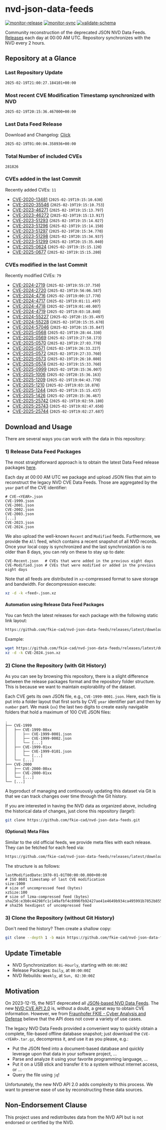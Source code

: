 # nvd-json-data-feeds

[![monitor-release](https://github.com/fkie-cad/nvd-json-data-feeds/actions/workflows/monitor_release.yml/badge.svg)](https://github.com/fkie-cad/nvd-json-data-feeds/actions/workflows/monitor_release.yml)
[![monitor-sync](https://github.com/fkie-cad/nvd-json-data-feeds/actions/workflows/monitor_sync.yml/badge.svg)](https://github.com/fkie-cad/nvd-json-data-feeds/actions/workflows/monitor_sync.yml)
[![validate-schema](https://github.com/fkie-cad/nvd-json-data-feeds/actions/workflows/validate_schema.yml/badge.svg)](https://github.com/fkie-cad/nvd-json-data-feeds/actions/workflows/validate_schema.yml)

Community reconstruction of the deprecated JSON NVD Data Feeds.
[Releases](https://github.com/fkie-cad/nvd-json-data-feeds/releases/latest) each day at 00:00 AM UTC.
Repository synchronizes with the NVD every 2 hours.

## Repository at a Glance

### Last Repository Update

```plain
2025-02-19T21:00:27.184101+00:00
```

### Most recent CVE Modification Timestamp synchronized with NVD

```plain
2025-02-19T20:15:36.467000+00:00
```

### Last Data Feed Release

Download and Changelog: [Click](https://github.com/fkie-cad/nvd-json-data-feeds/releases/latest)

```plain
2025-02-19T01:00:04.358936+00:00
```

### Total Number of included CVEs

```plain
281826
```

### CVEs added in the last Commit

Recently added CVEs: `11`

- [CVE-2020-13481](CVE-2020/CVE-2020-134xx/CVE-2020-13481.json) (`2025-02-19T19:15:10.630`)
- [CVE-2020-35546](CVE-2020/CVE-2020-355xx/CVE-2020-35546.json) (`2025-02-19T19:15:10.753`)
- [CVE-2023-46271](CVE-2023/CVE-2023-462xx/CVE-2023-46271.json) (`2025-02-19T19:15:13.797`)
- [CVE-2023-46272](CVE-2023/CVE-2023-462xx/CVE-2023-46272.json) (`2025-02-19T19:15:13.917`)
- [CVE-2023-51293](CVE-2023/CVE-2023-512xx/CVE-2023-51293.json) (`2025-02-19T19:15:14.027`)
- [CVE-2023-51296](CVE-2023/CVE-2023-512xx/CVE-2023-51296.json) (`2025-02-19T19:15:14.150`)
- [CVE-2023-51297](CVE-2023/CVE-2023-512xx/CVE-2023-51297.json) (`2025-02-19T20:15:34.770`)
- [CVE-2023-51298](CVE-2023/CVE-2023-512xx/CVE-2023-51298.json) (`2025-02-19T20:15:34.937`)
- [CVE-2023-51299](CVE-2023/CVE-2023-512xx/CVE-2023-51299.json) (`2025-02-19T20:15:35.040`)
- [CVE-2025-0624](CVE-2025/CVE-2025-06xx/CVE-2025-0624.json) (`2025-02-19T19:15:15.120`)
- [CVE-2025-0677](CVE-2025/CVE-2025-06xx/CVE-2025-0677.json) (`2025-02-19T19:15:15.280`)


### CVEs modified in the last Commit

Recently modified CVEs: `79`

- [CVE-2024-2719](CVE-2024/CVE-2024-27xx/CVE-2024-2719.json) (`2025-02-19T19:55:37.750`)
- [CVE-2024-2720](CVE-2024/CVE-2024-27xx/CVE-2024-2720.json) (`2025-02-19T19:56:06.587`)
- [CVE-2024-4716](CVE-2024/CVE-2024-47xx/CVE-2024-4716.json) (`2025-02-19T19:00:17.770`)
- [CVE-2024-4717](CVE-2024/CVE-2024-47xx/CVE-2024-4717.json) (`2025-02-19T19:01:11.497`)
- [CVE-2024-4718](CVE-2024/CVE-2024-47xx/CVE-2024-4718.json) (`2025-02-19T19:01:40.007`)
- [CVE-2024-4719](CVE-2024/CVE-2024-47xx/CVE-2024-4719.json) (`2025-02-19T19:03:18.840`)
- [CVE-2024-55227](CVE-2024/CVE-2024-552xx/CVE-2024-55227.json) (`2025-02-19T20:15:35.497`)
- [CVE-2024-55228](CVE-2024/CVE-2024-552xx/CVE-2024-55228.json) (`2025-02-19T20:15:35.670`)
- [CVE-2024-57046](CVE-2024/CVE-2024-570xx/CVE-2024-57046.json) (`2025-02-19T20:15:35.847`)
- [CVE-2025-0568](CVE-2025/CVE-2025-05xx/CVE-2025-0568.json) (`2025-02-19T19:28:44.330`)
- [CVE-2025-0569](CVE-2025/CVE-2025-05xx/CVE-2025-0569.json) (`2025-02-19T19:27:58.173`)
- [CVE-2025-0570](CVE-2025/CVE-2025-05xx/CVE-2025-0570.json) (`2025-02-19T19:27:03.770`)
- [CVE-2025-0571](CVE-2025/CVE-2025-05xx/CVE-2025-0571.json) (`2025-02-19T19:26:33.227`)
- [CVE-2025-0572](CVE-2025/CVE-2025-05xx/CVE-2025-0572.json) (`2025-02-19T19:27:33.760`)
- [CVE-2025-0573](CVE-2025/CVE-2025-05xx/CVE-2025-0573.json) (`2025-02-19T19:26:10.080`)
- [CVE-2025-0574](CVE-2025/CVE-2025-05xx/CVE-2025-0574.json) (`2025-02-19T19:15:33.760`)
- [CVE-2025-0999](CVE-2025/CVE-2025-09xx/CVE-2025-0999.json) (`2025-02-19T20:15:36.007`)
- [CVE-2025-1006](CVE-2025/CVE-2025-10xx/CVE-2025-1006.json) (`2025-02-19T20:15:36.163`)
- [CVE-2025-1209](CVE-2025/CVE-2025-12xx/CVE-2025-1209.json) (`2025-02-19T19:04:43.770`)
- [CVE-2025-1210](CVE-2025/CVE-2025-12xx/CVE-2025-1210.json) (`2025-02-19T19:03:10.870`)
- [CVE-2025-1244](CVE-2025/CVE-2025-12xx/CVE-2025-1244.json) (`2025-02-19T19:15:15.437`)
- [CVE-2025-1426](CVE-2025/CVE-2025-14xx/CVE-2025-1426.json) (`2025-02-19T20:15:36.467`)
- [CVE-2025-25742](CVE-2025/CVE-2025-257xx/CVE-2025-25742.json) (`2025-02-19T19:02:59.180`)
- [CVE-2025-25743](CVE-2025/CVE-2025-257xx/CVE-2025-25743.json) (`2025-02-19T19:02:47.650`)
- [CVE-2025-25744](CVE-2025/CVE-2025-257xx/CVE-2025-25744.json) (`2025-02-19T19:02:27.687`)


## Download and Usage

There are several ways you can work with the data in this repository:

### 1) Release Data Feed Packages

The most straightforward approach is to obtain the latest Data Feed release packages [here](https://github.com/fkie-cad/nvd-json-data-feeds/releases/latest).

Each day at 00:00 AM UTC we package and upload JSON files that aim to reconstruct the legacy NVD CVE Data Feeds.
Those are aggregated by the `year` part of the CVE identifier:

```
# CVE-<YEAR>.json
CVE-1999.json
CVE-2001.json
CVE-2002.json
CVE-2003.json
[...]
CVE-2023.json
CVE-2024.json
```

We also upload the well-known `Recent` and `Modified` feeds.
Furthermore, we provide the `All` feed, which contains a recent snapshot of all NVD records.
Once your local copy is synchronized and the last synchronization is no older than 8 days, you can rely on these to stay up to date:

```plain
CVE-Recent.json   # CVEs that were added in the previous eight days
CVE-Modified.json # CVEs that were modified or added in the previous eight days
```

Note that all feeds are distributed in `xz`-compressed format to save storage and bandwidth.
For decompression execute:

```sh
xz -d -k <feed>.json.xz
```

#### Automation using Release Data Feed Packages

You can fetch the latest releases for each package with the following static link layout:

```sh
https://github.com/fkie-cad/nvd-json-data-feeds/releases/latest/download/CVE-<YEAR>.json.xz
```

Example:

```sh
wget https://github.com/fkie-cad/nvd-json-data-feeds/releases/latest/download/CVE-2024.json.xz
xz -d -k CVE-2024.json.xz
```

### 2) Clone the Repository (with Git History)

As you can see by browsing this repository, there is a slight difference between the release packages format and the repository folder structure.
This is because we want to maintain explorability of the dataset.

Each CVE gets its own JSON file, e.g., `CVE-1999-0001.json`.
Here, each file is put into a folder layout that first sorts by CVE `year` identifier part and then by `number` part.
We mask (`xx`) the last two digits to create easily navigable folders that hold a maximum of 100 CVE JSON files:

```plain
.
├── CVE-1999
│   ├── CVE-1999-00xx
│   │   ├── CVE-1999-0001.json
│   │   ├── CVE-1999-0002.json
│   │   └── [...]
│   ├── CVE-1999-01xx
│   │   ├── CVE-1999-0101.json
│   │   └── [...]
│   └── [...]
├── CVE-2000
│   ├── CVE-2000-00xx
│   ├── CVE-2000-01xx
│   └── [...]
└── [...]
```

A byproduct of managing and continuously updating this dataset via Git is that we can track changes over time through the Git history.

If you are interested in having the NVD data as organized above, including the historical data of changes, just clone this repository (large!):

```sh
git clone https://github.com/fkie-cad/nvd-json-data-feeds.git
```

#### (Optional) Meta Files

Similar to the old official feeds, we provide meta files with each release. They can be fetched for each feed via:

```sh
https://github.com/fkie-cad/nvd-json-data-feeds/releases/latest/download/CVE-<YEAR>.meta
```

The structure is as follows:

```plain
lastModifiedDate:1970-01-01T00:00:00.000+00:00                          # ISO 8601 timestamp of last CVE modification
size:1000                                                               # size of uncompressed feed (bytes)
xzSize:100                                                              # size of lzma-compressed feed (bytes)
sha256:e3b0c44298fc1c149afbf4c8996fb92427ae41e4649b934ca495991b7852b855 # sha256 hexdigest of uncompressed feed
```

### 3) Clone the Repository (without Git History)

Don't need the history? Then create a shallow copy:

```sh
git clone --depth 1 -b main https://github.com/fkie-cad/nvd-json-data-feeds.git
```


## Update Timetable

* NVD Synchronization: `Bi-Hourly`, starting with `00:00:00Z`
* Release Packages: `Daily`, at `00:00:00Z`
* NVD Rebuilds: `Weekly`, at `Sun, 02:30:00Z`


## Motivation

On 2023-12-15, the NIST deprecated all [JSON-based NVD Data Feeds](https://nvd.nist.gov/vuln/data-feeds#divRetirementBanner-1).
The new [NVD CVE API 2.0](https://nvd.nist.gov/developers/vulnerabilities) is, without a doubt, a great way to obtain CVE information.
However, we from [Fraunhofer FKIE - Cyber Analysis and Defense](https://www.fkie.fraunhofer.de/en/departments/cad.html) believe that the API does not cover a variety of use cases.

The legacy NVD Data Feeds provided a convenient way to quickly obtain a complete, file-based offline database snapshot; just download the `CVE-<YEAR>.tar.gz`, decompress it, and use it as you please, e.g.:

- Put the JSON feed into a document-based database and quickly leverage upon that data in your software project, ...
- Parse and analyze it using your favorite programming language, ...
- Put it on a USB stick and transfer it to a system without internet access, or ...
- Query the file using `jq`!

Unfortunately, the new NVD API 2.0 adds complexity to this process.
We want to preserve ease of use by reconstructing these data sources.

## Non-Endorsement Clause

This project uses and redistributes data from the NVD API but is not endorsed or certified by the NVD.